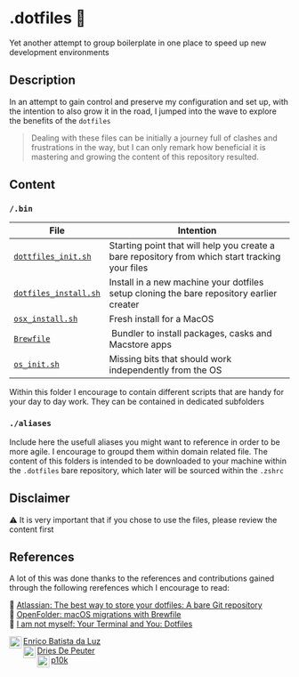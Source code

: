 # .dotfiles :memo:

Yet another attempt to group boilerplate in one place to speed up new development environments

## Description

In an attempt to gain control and preserve my configuration and set up, with the intention to also grow it in the road, I jumped into the wave to explore the benefits of the `dotfiles`

> Dealing with these files can be initially a journey full of clashes and frustrations in the way, but I can only remark how beneficial it is mastering and growing the content of this repository resulted.

## Content

### `/.bin`

File        |  Intention
------------ | -------------
[`dottfiles_init.sh`](https://github.com/threenary/.dotfiles/blob/master/.bin/dotfiles_init.sh) | Starting point that will help you create a bare repository from which start tracking your files
[`dotfiles_install.sh`](https://github.com/threenary/.dotfiles/blob/master/.bin/dotfiles_install.sh) | Install in a new machine your dotfiles setup cloning the bare repository earlier creater
[`osx_install.sh`](https://github.com/threenary/.dotfiles/blob/master/.bin/osx_install.sh) | Fresh install for a MacOS
[`Brewfile`](https://github.com/threenary/.dotfiles/blob/master/.bin/Brewfile) | Bundler to install packages, casks and Macstore apps
[`os_init.sh`](https://github.com/threenary/.dotfiles/blob/master/.bin/os_init.sh) | Missing bits that should work independently from the OS

Within this folder I encourage to contain different scripts that are handy for your day to day work. They can be contained in dedicated subfolders


### `./aliases`

Include here the usefull aliases you might want to reference in order to be more agile.
I encourage to groupd them within domain related file. The content of this folders is intended to be downloaded to your machine within the `.dotfiles` bare repository, which later will be sourced within the `.zshrc`


## Disclaimer

:warning: It is very important that if you chose to use the files, please review the content first

## References

A lot of this was done thanks to the references and contributions gained through the following rerefences which I encourage to read:

:bookmark: [Atlassian: The best way to store your dotfiles: A bare Git repository](https://www.atlassian.com/git/tutorials/dotfiles) \
:bookmark: [OpenFolder: macOS migrations with Brewfile](https://openfolder.sh/macos-migrations-with-brewfile) \
:bookmark: [I am not myself: Your Terminal and You: Dotfiles](http://iamnotmyself.com/2020/11/10/your-terminal-and-you-dotfiles/) 

<img align="left" alt="GitHub" width="22px" src="https://cdn.jsdelivr.net/npm/simple-icons@3.13.0/icons/github.svg"/>[
Enrico Batista da Luz](https://github.com/ricobl/dotfiles)<br>
<img align="left" alt="GitHub" width="22px" src="https://cdn.jsdelivr.net/npm/simple-icons@3.13.0/icons/github.svg"/>[Dries De Peuter](https://github.com/NoUseFreak/dotfiles)<br>
<img align="left" alt="GitHub" width="22px" src="https://cdn.jsdelivr.net/npm/simple-icons@3.13.0/icons/github.svg"/>[p10k](https://github.com/romkatv/powerlevel10k)
